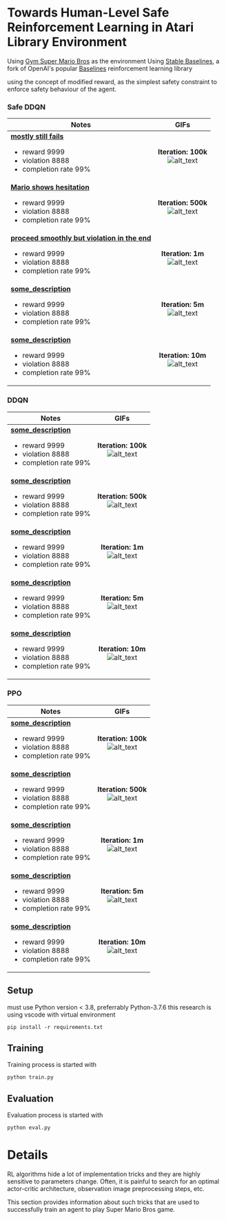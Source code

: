 # Towards Human-Level Safe Reinforcement Learning in Atari Library Environment

Using [Gym Super Mario Bros](https://pypi.org/project/gym-super-mario-bros/) as the environment 
Using [Stable Baselines](https://github.com/hill-a/stable-baselines), a fork of OpenAI's popular [Baselines](https://github.com/openai/baselines) reinforcement learning library

using the concept of modified reward, as the simplest safety constraint to enforce safety behaviour of the agent.

### Safe DDQN
| Notes | GIFs |
| --- | :---: |
| <ins>**mostly still fails**</ins> <br> <ul><li>reward 9999 <li>violation 8888 <li>completion rate 99%</ul> |**Iteration: 100k**<br> ![alt_text](/assets/safeddqn-100k.gif) |
| <ins>**Mario shows hesitation**</ins> <br> <ul><li>reward 9999 <li>violation 8888 <li>completion rate 99%</ul> |**Iteration: 500k**<br> ![alt_text](/assets/safeddqn-500k.gif) |
| <ins>**proceed smoothly but violation in the end**</ins> <br> <ul><li>reward 9999 <li>violation 8888 <li>completion rate 99%</ul> |**Iteration: 1m**<br> ![alt_text](/assets/safeddqn-1m.gif) |
| <ins>**some_description**</ins> <br> <ul><li>reward 9999 <li>violation 8888 <li>completion rate 99%</ul> |**Iteration: 5m**<br> ![alt_text](/assets/safeddqn-5m.gif) |
| <ins>**some_description**</ins> <br> <ul><li>reward 9999 <li>violation 8888 <li>completion rate 99%</ul> |**Iteration: 10m**<br> ![alt_text](/assets/safeddqn-10m.gif) |
### DDQN

| Notes | GIFs |
| --- | :---: |
| <ins>**some_description**</ins> <br> <ul><li>reward 9999 <li>violation 8888 <li>completion rate 99%</ul> |**Iteration: 100k**<br> ![alt_text](/assets/ddqn-100k.gif) |
| <ins>**some_description**</ins> <br> <ul><li>reward 9999 <li>violation 8888 <li>completion rate 99%</ul> |**Iteration: 500k**<br> ![alt_text](/assets/ddqn-500k.gif) |
| <ins>**some_description**</ins> <br> <ul><li>reward 9999 <li>violation 8888 <li>completion rate 99%</ul> |**Iteration: 1m**<br> ![alt_text](/assets/ddqn-1m.gif) |
| <ins>**some_description**</ins> <br> <ul><li>reward 9999 <li>violation 8888 <li>completion rate 99%</ul> |**Iteration: 5m**<br> ![alt_text](/assets/ddqn-5m.gif) |
| <ins>**some_description**</ins> <br> <ul><li>reward 9999 <li>violation 8888 <li>completion rate 99%</ul> |**Iteration: 10m**<br> ![alt_text](/assets/ddqn-10m.gif) |

### PPO
| Notes | GIFs |
| --- | :---: |
| <ins>**some_description**</ins> <br> <ul><li>reward 9999 <li>violation 8888 <li>completion rate 99%</ul> |**Iteration: 100k**<br> ![alt_text](/assets/ppo-100k.gif) |
| <ins>**some_description**</ins> <br> <ul><li>reward 9999 <li>violation 8888 <li>completion rate 99%</ul> |**Iteration: 500k**<br> ![alt_text](/assets/ppo-500k.gif) |
| <ins>**some_description**</ins> <br> <ul><li>reward 9999 <li>violation 8888 <li>completion rate 99%</ul> |**Iteration: 1m**<br> ![alt_text](/assets/ppo-1m.gif) |
| <ins>**some_description**</ins> <br> <ul><li>reward 9999 <li>violation 8888 <li>completion rate 99%</ul> |**Iteration: 5m**<br> ![alt_text](/assets/ppo-5m.gif) |
| <ins>**some_description**</ins> <br> <ul><li>reward 9999 <li>violation 8888 <li>completion rate 99%</ul> |**Iteration: 10m**<br> ![alt_text](/assets/ppo-10m.gif) |


## Setup
must use Python version < 3.8, preferrably Python-3.7.6
this research is using vscode with virtual environment
```
pip install -r requirements.txt
```
## Training

Training process is started with

```
python train.py
```

## Evaluation

Evaluation process is started with

```
python eval.py
```

# Details

RL algorithms hide a lot of implementation tricks and they are highly sensitive
to parameters change. Often, it is painful to search for an optimal
actor-critic architecture, observation image preprocessing steps, etc.

This section provides information about such tricks that are used to
successfully train an agent to play Super Mario Bros game.